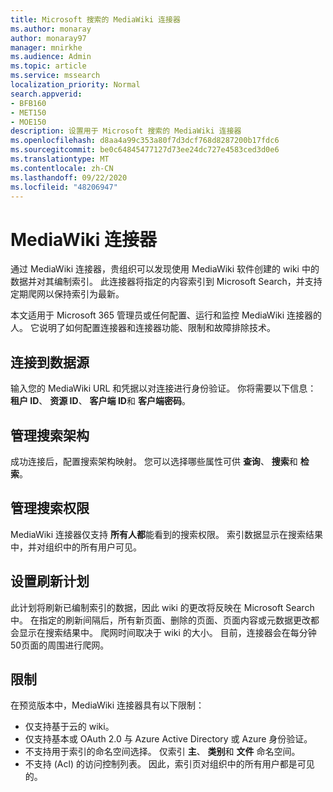 ```yaml
---
title: Microsoft 搜索的 MediaWiki 连接器
ms.author: monaray
author: monaray97
manager: mnirkhe
ms.audience: Admin
ms.topic: article
ms.service: mssearch
localization_priority: Normal
search.appverid:
- BFB160
- MET150
- MOE150
description: 设置用于 Microsoft 搜索的 MediaWiki 连接器
ms.openlocfilehash: d8aa4a99c353a80f7d3dcf768d8287200b17fdc6
ms.sourcegitcommit: be0c64845477127d73ee24dc727e4583ced3d0e6
ms.translationtype: MT
ms.contentlocale: zh-CN
ms.lasthandoff: 09/22/2020
ms.locfileid: "48206947"
---
```

# <a name="mediawiki-connector"></a>MediaWiki 连接器

通过 MediaWiki 连接器，贵组织可以发现使用 MediaWiki 软件创建的 wiki 中的数据并对其编制索引。 此连接器将指定的内容索引到 Microsoft Search，并支持定期爬网以保持索引为最新。

本文适用于 Microsoft 365 管理员或任何配置、运行和监控 MediaWiki 连接器的人。 它说明了如何配置连接器和连接器功能、限制和故障排除技术。

## <a name="connect-to-a-data-source"></a>连接到数据源

输入您的 MediaWiki URL 和凭据以对连接进行身份验证。 你将需要以下信息： **租户 ID**、 **资源 ID**、 **客户端 ID**和 **客户端密码**。

## <a name="manage-the-search-schema"></a>管理搜索架构

成功连接后，配置搜索架构映射。 您可以选择哪些属性可供 **查询**、 **搜索**和 **检索**。

## <a name="manage-search-permissions"></a>管理搜索权限

MediaWiki 连接器仅支持 **所有人都**能看到的搜索权限。 索引数据显示在搜索结果中，并对组织中的所有用户可见。

## <a name="set-the-refresh-schedule"></a>设置刷新计划

此计划将刷新已编制索引的数据，因此 wiki 的更改将反映在 Microsoft Search 中。 在指定的刷新间隔后，所有新页面、删除的页面、页面内容或元数据更改都会显示在搜索结果中。 爬网时间取决于 wiki 的大小。 目前，连接器会在每分钟50页面的周围进行爬网。

## <a name="limitations"></a>限制

在预览版本中，MediaWiki 连接器具有以下限制：

* 仅支持基于云的 wiki。
* 仅支持基本或 OAuth 2.0 与 Azure Active Directory 或 Azure 身份验证。
* 不支持用于索引的命名空间选择。 仅索引 **主**、 **类别**和 **文件** 命名空间。
* 不支持 (Acl) 的访问控制列表。 因此，索引页对组织中的所有用户都是可见的。
